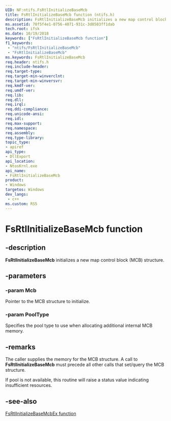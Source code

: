 ```yaml
---
UID: NF:ntifs.FsRtlInitializeBaseMcb
title: FsRtlInitializeBaseMcb function (ntifs.h)
description: FsRtlInitializeBaseMcb initializes a new map control block (MCB) structure.
ms.assetid: 78f5f4e1-0756-4071-931c-3d8503ff1dab
tech.root: ifsk
ms.date: 10/19/2018
keywords: ["FsRtlInitializeBaseMcb function"]
f1_keywords:
 - "ntifs/FsRtlInitializeBaseMcb"
 - "FsRtlInitializeBaseMcb"
ms.keywords: FsRtlInitializeBaseMcb
req.header: ntifs.h
req.include-header:
req.target-type:
req.target-min-winverclnt:
req.target-min-winversvr:
req.kmdf-ver:
req.umdf-ver:
req.lib:
req.dll:
req.irql: 
req.ddi-compliance:
req.unicode-ansi:
req.idl:
req.max-support:
req.namespace:
req.assembly:
req.type-library: 
topic_type: 
- apiref
api_type: 
- DllExport
api_location: 
- NtosKrnl.exe
api_name: 
- FsRtlInitializeBaseMcb
product:
- Windows
targetos: Windows
dev_langs:
 - c++
ms.custom: RS5
---
```


# FsRtlInitializeBaseMcb function

## -description

**FsRtlInitializeBaseMcb** initializes a new map control block (MCB) structure.

## -parameters

### -param Mcb

Pointer to the MCB structure to initialize.

### -param PoolType

Specifies the pool type to use when allocating additional internal MCB memory.

## -remarks

The caller supplies the memory for the MCB structure.  A call to **FsRtlInitializeBaseMcb** must precede all other calls that set/query the MCB structure.

If pool is not available, this routine will raise a status value indicating insufficient resources.

## -see-also

[FsRtlInitializeBaseMcbEx function](nf-ntifs-_fsrtl_advanced_fcb_header-fsrtlinitializebasemcbex.md)
